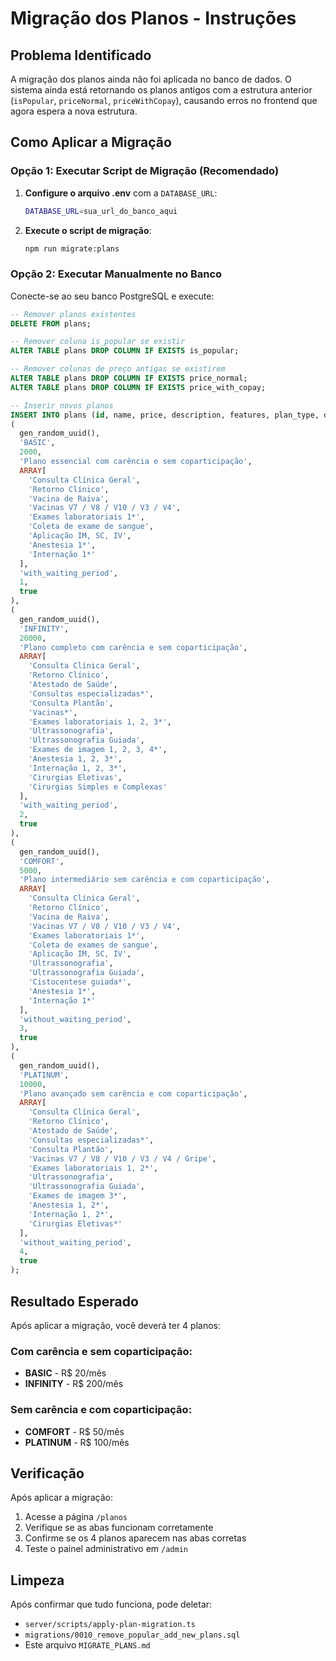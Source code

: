 # Migração dos Planos - Instruções

## Problema Identificado

A migração dos planos ainda não foi aplicada no banco de dados. O sistema ainda está retornando os planos antigos com a estrutura anterior (`isPopular`, `priceNormal`, `priceWithCopay`), causando erros no frontend que agora espera a nova estrutura.

## Como Aplicar a Migração

### Opção 1: Executar Script de Migração (Recomendado)

1. **Configure o arquivo .env** com a `DATABASE_URL`:
   ```bash
   DATABASE_URL=sua_url_do_banco_aqui
   ```

2. **Execute o script de migração**:
   ```bash
   npm run migrate:plans
   ```

### Opção 2: Executar Manualmente no Banco

Conecte-se ao seu banco PostgreSQL e execute:

```sql
-- Remover planos existentes
DELETE FROM plans;

-- Remover coluna is_popular se existir
ALTER TABLE plans DROP COLUMN IF EXISTS is_popular;

-- Remover colunas de preço antigas se existirem
ALTER TABLE plans DROP COLUMN IF EXISTS price_normal;
ALTER TABLE plans DROP COLUMN IF EXISTS price_with_copay;

-- Inserir novos planos
INSERT INTO plans (id, name, price, description, features, plan_type, display_order, is_active) VALUES
(
  gen_random_uuid(),
  'BASIC',
  2000,
  'Plano essencial com carência e sem coparticipação',
  ARRAY[
    'Consulta Clínica Geral',
    'Retorno Clínico',
    'Vacina de Raiva',
    'Vacinas V7 / V8 / V10 / V3 / V4',
    'Exames laboratoriais 1*',
    'Coleta de exame de sangue',
    'Aplicação IM, SC, IV',
    'Anestesia 1*',
    'Internação 1*'
  ],
  'with_waiting_period',
  1,
  true
),
(
  gen_random_uuid(),
  'INFINITY',
  20000,
  'Plano completo com carência e sem coparticipação',
  ARRAY[
    'Consulta Clínica Geral',
    'Retorno Clínico',
    'Atestado de Saúde',
    'Consultas especializadas*',
    'Consulta Plantão',
    'Vacinas*',
    'Exames laboratoriais 1, 2, 3*',
    'Ultrassonografia',
    'Ultrassonografia Guiada',
    'Exames de imagem 1, 2, 3, 4*',
    'Anestesia 1, 2, 3*',
    'Internação 1, 2, 3*',
    'Cirurgias Eletivas',
    'Cirurgias Simples e Complexas'
  ],
  'with_waiting_period',
  2,
  true
),
(
  gen_random_uuid(),
  'COMFORT',
  5000,
  'Plano intermediário sem carência e com coparticipação',
  ARRAY[
    'Consulta Clínica Geral',
    'Retorno Clínico',
    'Vacina de Raiva',
    'Vacinas V7 / V8 / V10 / V3 / V4',
    'Exames laboratoriais 1*',
    'Coleta de exames de sangue',
    'Aplicação IM, SC, IV',
    'Ultrassonografia',
    'Ultrassonografia Guiada',
    'Cistocentese guiada*',
    'Anestesia 1*',
    'Internação 1*'
  ],
  'without_waiting_period',
  3,
  true
),
(
  gen_random_uuid(),
  'PLATINUM',
  10000,
  'Plano avançado sem carência e com coparticipação',
  ARRAY[
    'Consulta Clínica Geral',
    'Retorno Clínico',
    'Atestado de Saúde',
    'Consultas especializadas*',
    'Consulta Plantão',
    'Vacinas V7 / V8 / V10 / V3 / V4 / Gripe',
    'Exames laboratoriais 1, 2*',
    'Ultrassonografia',
    'Ultrassonografia Guiada',
    'Exames de imagem 3*',
    'Anestesia 1, 2*',
    'Internação 1, 2*',
    'Cirurgias Eletivas*'
  ],
  'without_waiting_period',
  4,
  true
);
```

## Resultado Esperado

Após aplicar a migração, você deverá ter 4 planos:

### Com carência e sem coparticipação:
- **BASIC** - R$ 20/mês
- **INFINITY** - R$ 200/mês

### Sem carência e com coparticipação:
- **COMFORT** - R$ 50/mês
- **PLATINUM** - R$ 100/mês

## Verificação

Após aplicar a migração:

1. Acesse a página `/planos` 
2. Verifique se as abas funcionam corretamente
3. Confirme se os 4 planos aparecem nas abas corretas
4. Teste o painel administrativo em `/admin`

## Limpeza

Após confirmar que tudo funciona, pode deletar:
- `server/scripts/apply-plan-migration.ts`
- `migrations/0010_remove_popular_add_new_plans.sql` 
- Este arquivo `MIGRATE_PLANS.md`

